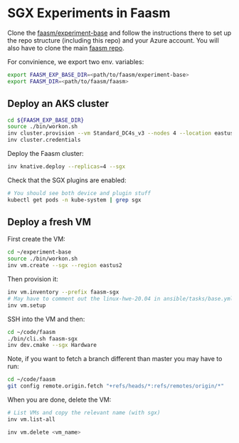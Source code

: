 # SGX Experiments in Faasm

Clone the [faasm/experiment-base](https://github.com/faasm/experiment-base) and
follow the instructions there to set up the repo structure (including this repo)
and your Azure account. You will also have to clone the main [faasm repo](
https://github.com/faasm/faasm).

For convinience, we export two env. variables:

```bash
export FAASM_EXP_BASE_DIR=<path/to/faasm/experiment-base>
export FAASM_DIR=<path/to/faasm/faasm>
```

## Deploy an AKS cluster

```bash
cd ${FAASM_EXP_BASE_DIR}
source ./bin/workon.sh
inv cluster.provision --vm Standard_DC4s_v3 --nodes 4 --location eastus2 --sgx
inv cluster.credentials
```

Deploy the Faasm cluster:

```bash
inv knative.deploy --replicas=4 --sgx
```

Check that the SGX plugins are enabled:

```bash
# You should see both device and plugin stuff
kubectl get pods -n kube-system | grep sgx
```

## Deploy a fresh VM

First create the VM:

```bash
cd ~/experiment-base
source ./bin/workon.sh
inv vm.create --sgx --region eastus2
```

Then provision it:

```bash
inv vm.inventory --prefix faasm-sgx
# May have to comment out the linux-hwe-20.04 in ansible/tasks/base.yml`
inv vm.setup
```

SSH into the VM and then:

```bash
cd ~/code/faasm
./bin/cli.sh faasm-sgx
inv dev.cmake --sgx Hardware
```

Note, if you want to fetch a branch different than master you may have to run:

```bash
cd ~/code/faasm
git config remote.origin.fetch "+refs/heads/*:refs/remotes/origin/*"
```

When you are done, delete the VM:

```bash
# List VMs and copy the relevant name (with sgx)
inv vm.list-all

inv vm.delete <vm_name>
```

